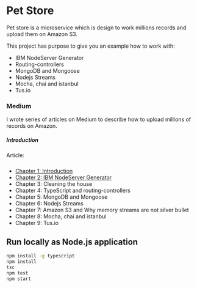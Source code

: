 # Pet Store 

Pet store is a microservice which is design to work millions records and upload them on Amazon S3. 

This project has purpose to give you an example how to work with: 

- IBM NodeServer Generator
- Routing-controllers
- MongoDB and Mongoose
- Nodejs Streams
- Mocha, chai and istanbul
- Tus.io

### Medium 

I wrote series of articles on Medium to describe how to upload millions of records on Amazon.

##### Introduction

Article: 

##### 

- [Chapter 1: Introduction](https://medium.com/p/fafc208e40ad)
- [Chapter 2: IBM NodeServer Generator](https://medium.com/p/87a6be6095ca)
- Chapter 3: Cleaning the house
- Chapter 4: TypeScript and routing-controllers
- Chapter 5: MongoDB and Mongoose
- Chapter 6: Nodejs Streams
- Chapter 7: Amazon S3 and Why memory streams are not silver bullet
- Chapter 8: Mocha, chai and istanbul 
- Chapter 9: Tus.io

## Run locally as Node.js application

```bash
npm install -g typescript
npm install
tsc
npm test
npm start
```
